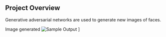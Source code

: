 [//]: # (Image References)


[image1]: /home/akash/kaggle/image.png "Sample Output"
## Project Overview

Generative adversarial networks are used to generate new images of faces.

Image generated
![Sample Output](https://user-images.githubusercontent.com/23194592/63302009-54a1e300-c2dc-11e9-8a4c-680c7c992a81.png)
]

